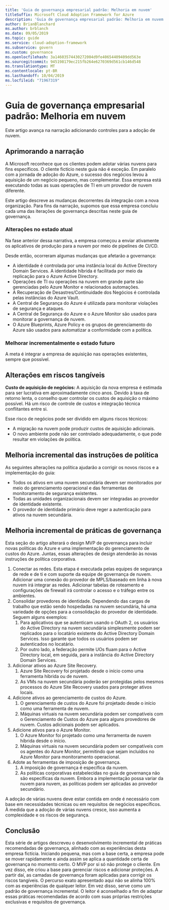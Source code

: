 ```yaml
---
title: 'Guia de governança empresarial padrão: Melhoria em nuvem'
titleSuffix: Microsoft Cloud Adoption Framework for Azure
description: 'Guia de governança empresarial padrão: Melhoria em nuvem'
author: BrianBlanchard
ms.author: brblanch
ms.date: 09/05/2019
ms.topic: guide
ms.service: cloud-adoption-framework
ms.subservice: govern
ms.custom: governance
ms.openlocfilehash: 3a14603574430272004d9fe40654409409dd563e
ms.sourcegitcommit: 945198179ec215fb264e6270369d561cb146d548
ms.translationtype: MT
ms.contentlocale: pt-BR
ms.lasthandoff: 10/04/2019
ms.locfileid: "71967319"
---
```

# <a name="standard-enterprise-governance-guide-multicloud-improvement"></a>Guia de governança empresarial padrão: Melhoria em nuvem

Este artigo avança na narração adicionando controles para a adoção de nuvem.

## <a name="advancing-the-narrative"></a>Aprimorando a narração

A Microsoft reconhece que os clientes podem adotar várias nuvens para fins específicos. O cliente fictício neste guia não é exceção. Em paralelo com a jornada de adoção do Azure, o sucesso dos negócios levou à aquisição de um negócio pequeno, mas complementar. Essa empresa está executando todas as suas operações de TI em um provedor de nuvem diferente.

Este artigo descreve as mudanças decorrentes da integração com a nova organização. Para fins da narração, supomos que essa empresa concluiu cada uma das iterações de governança descritas neste guia de governança.

### <a name="changes-in-the-current-state"></a>Alterações no estado atual

Na fase anterior dessa narrativa, a empresa começou a enviar ativamente os aplicativos de produção para a nuvem por meio de pipelines de CI/CD.

Desde então, ocorreram algumas mudanças que afetarão a governança:

- A identidade é controlada por uma instância local do Active Directory Domain Services. A identidade híbrida é facilitada por meio da replicação para o Azure Active Directory.
- Operações de TI ou operações na nuvem em grande parte são gerenciadas pelo Azure Monitor e relacionados automações.
- A Recuperação de Desastres/Continuidade dos Negócios é controlada pelas instâncias do Azure Vault.
- A Central de Segurança do Azure é utilizada para monitorar violações de segurança e ataques.
- A Central de Segurança do Azure e o Azure Monitor são usados para monitorar a governança de nuvem.
- O Azure Blueprints, Azure Policy e os grupos de gerenciamento do Azure são usados para automatizar a conformidade com a política.

### <a name="incrementally-improve-the-future-state"></a>Melhorar incrementalmente o estado futuro

A meta é integrar a empresa de aquisição nas operações existentes, sempre que possível.

## <a name="changes-in-tangible-risks"></a>Alterações em riscos tangíveis

**Custo de aquisição de negócios:** A aquisição da nova empresa é estimada para ser lucrativa em aproximadamente cinco anos. Devido à taxa de retorno lenta, o conselho quer controlar os custos de aquisição o máximo possível. Há um risco de controle de custos e integração técnica conflitantes entre si.

Esse risco de negócios pode ser dividido em alguns riscos técnicos:

- A migração na nuvem pode produzir custos de aquisição adicionais.
- O novo ambiente pode não ser controlado adequadamente, o que pode resultar em violações de política.

## <a name="incremental-improvement-of-the-policy-statements"></a>Melhoria incremental das instruções de política

As seguintes alterações na política ajudarão a corrigir os novos riscos e a implementação do guia:

- Todos os ativos em uma nuvem secundária devem ser monitorados por meio do gerenciamento operacional e das ferramentas de monitoramento de segurança existentes.
- Todas as unidades organizacionais devem ser integradas ao provedor de identidade existente.
- O provedor de identidade primário deve reger a autenticação para ativos na nuvem secundária.

## <a name="incremental-improvement-of-governance-practices"></a>Melhoria incremental de práticas de governança

Esta seção do artigo alterará o design MVP de governança para incluir novas políticas do Azure e uma implementação do gerenciamento de custos do Azure. Juntas, essas alterações de design atenderão às novas instruções de política corporativa.

1. Conectar as redes. Esta etapa é executada pelas equipes de segurança de rede e de ti e com suporte da equipe de governança de nuvem. Adicionar uma conexão do provedor de MPLS/baseado em linha à nova nuvem irá integrar as redes. Adicionar tabelas de roteamento e configurações de firewall irá controlar o acesso e o tráfego entre os ambientes.
2. Consolidar provedores de identidade. Dependendo das cargas de trabalho que estão sendo hospedadas na nuvem secundária, há uma variedade de opções para a consolidação do provedor de identidade. Seguem alguns exemplos:
    1. Para aplicativos que se autenticam usando o OAuth 2, os usuários do Active Directory na nuvem secundária simplesmente podem ser replicados para o locatário existente do Active Directory Domain Services. Isso garante que todos os usuários podem ser autenticados no locatário.
    2. Por outro lado, a federação permite UOs fluam para o Active Directory local, em seguida, para a instância do Active Directory Domain Services.
3. Adicionar ativos ao Azure Site Recovery.
    1. Azure Site Recovery foi projetado desde o início como uma ferramenta híbrida ou de nuvem.
    2. As VMs na nuvem secundária poderão ser protegidas pelos mesmos processos do Azure Site Recovery usados para proteger ativos locais.
4. Adicione ativos ao gerenciamento de custos do Azure.
    1. O gerenciamento de custos do Azure foi projetado desde o início como uma ferramenta de nuvem.
    2. Máquinas virtuais na nuvem secundária podem ser compatíveis com o Gerenciamento de Custos do Azure para alguns provedores de nuvem. Custos adicionais podem ser aplicados.
5. Adicione ativos para o Azure Monitor.
    1. O Azure Monitor foi projetado como uma ferramenta de nuvem híbrida desde o início.
    2. Máquinas virtuais na nuvem secundária podem ser compatíveis com os agentes do Azure Monitor, permitindo que sejam incluídos no Azure Monitor para monitoramento operacional.
6. Adote as ferramentas de imposição de governança.
    1. A imposição de governança é específica da nuvem.
    2. As políticas corporativas estabelecidas no guia de governança não são específicas da nuvem. Embora a implementação possa variar da nuvem para nuvem, as políticas podem ser aplicadas ao provedor secundário.

A adoção de várias nuvens deve estar contida em onde é necessário com base em necessidades técnicas ou em requisitos de negócios específicos. À medida que a adoção de várias nuvens cresce, isso aumenta a complexidade e os riscos de segurança.

## <a name="conclusion"></a>Conclusão

Esta série de artigos descreveu o desenvolvimento incremental de práticas recomendadas de governança, alinhado com as experiências desta empresa fictícia. Iniciando pequena, mas com a base certa, a empresa pode se mover rapidamente e ainda assim se aplica a quantidade certa de governança no momento certo. O MVP por si só não protege o cliente. Em vez disso, ele criou a base para gerenciar riscos e adicionar proteções. A partir daí, as camadas de governança foram aplicadas para corrigir os riscos tangíveis. O percurso exato apresentado aqui não se alinha 100% com as experiências de qualquer leitor. Em vez disso, serve como um padrão de governança incremental. O leitor é aconselhado a fim de adaptar essas práticas recomendadas de acordo com suas próprias restrições exclusivas e requisitos de governança.
